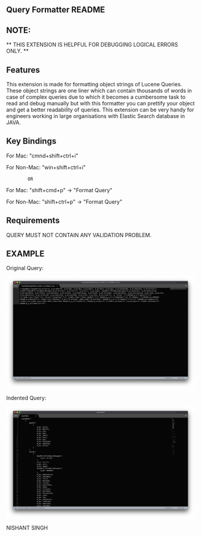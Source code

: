 ## Query Formatter README

## NOTE:
** THIS EXTENSION IS HELPFUL FOR DEBUGGING LOGICAL ERRORS ONLY. **

## Features
This extension is made for formatting object strings of Lucene Queries. These object strings are one liner
which can contain thousands of words in case of complex queries due to which it becomes a cumbersome task
to read and debug manually but with this formatter you can prettify your object and get a better readability
of queries. This extension can be very handy for engineers working in large organisations with Elastic Search database in JAVA.

## Key Bindings
For Mac:  "cmnd+shift+ctrl+i"

For Non-Mac: "win+shift+ctrl+i"

            OR

For Mac: "shift+cmd+p" -> "Format Query"

For Non-Mac: "shift+ctrl+p" -> "Format Query"


## Requirements
QUERY MUST NOT CONTAIN ANY VALIDATION PROBLEM.

## EXAMPLE

Original Query: 

![](https://raw.githubusercontent.com/nishant-ns19/Lucene-Query-Formatter/master/before.jpg)

Indented Query:

![](https://raw.githubusercontent.com/nishant-ns19/Lucene-Query-Formatter/master/after.jpg)

NISHANT SINGH
